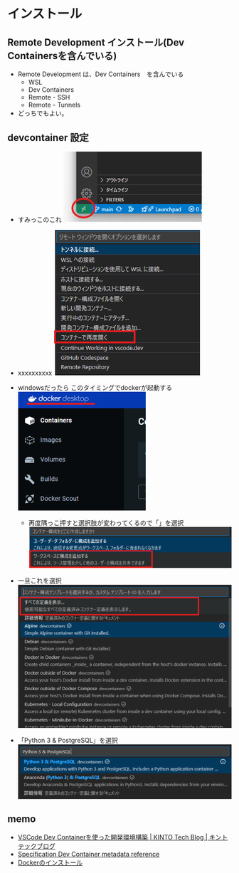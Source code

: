 # インストール

## Remote Development インストール(Dev Containersを含んでいる)

- Remote Development は、Dev Containers　を含んでいる
  - WSL
  - Dev Containers
  - Remote - SSH
  - Remote - Tunnels
- どっちでもよい。



## devcontainer 設定

- すみっこのこれ
    ![image001](readme_images/001.png)

- xxxxxxxxxx
    ![image002](readme_images/002.png)

- windowsだったら このタイミングでdockerが起動する
    ![image003](readme_images/003.png)

  - 再度隅っこ押すと選択肢が変わってくるので「」を選択
      ![image004](readme_images/004.png)

- 一旦これを選択
    ![image005](readme_images/005.png)


- 「Python 3 & PostgreSQL」を選択
    ![image006](readme_images/006.png)




## memo

- [VSCode Dev Containerを使った開発環境構築 | KINTO Tech Blog | キントテックブログ](https://blog.kinto-technologies.com/posts/2022-12-10-VSCodeDevContainer/)
- [Specification Dev Container metadata reference](https://containers.dev/implementors/json_reference/#remoteUser)
- [Dockerのインストール](https://zenn.dev/hr0t15/articles/91f472b324e42c)
